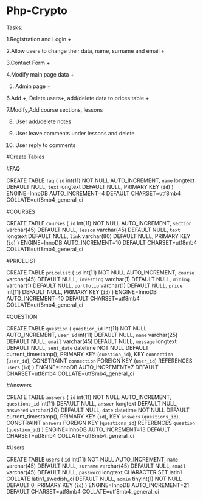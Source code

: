 # Php-Crypto

Tasks:

1.Registration and Login +

2.Allow users to change their data, name, surname and email +

3.Contact Form + 

4.Modify main page data +

5. Admin page +

6.Add +, Delete users+, add/delete data to prices table +

7.Modify,Add course sections, lessons

8. User add/delete notes

9. User leave comments under lessons and delete

10. User reply to comments

#Create Tables

#FAQ

CREATE TABLE `faq` (
  `id` int(11) NOT NULL AUTO_INCREMENT,
  `name` longtext DEFAULT NULL,
  `text` longtext DEFAULT NULL,
  PRIMARY KEY (`id`)
) ENGINE=InnoDB AUTO_INCREMENT=4 DEFAULT CHARSET=utf8mb4 COLLATE=utf8mb4_general_ci

#COURSES 

CREATE TABLE `courses` (
  `id` int(11) NOT NULL AUTO_INCREMENT,
  `section` varchar(45) DEFAULT NULL,
  `lesson` varchar(45) DEFAULT NULL,
  `text` longtext DEFAULT NULL,
  `link` varchar(80) DEFAULT NULL,
  PRIMARY KEY (`id`)
) ENGINE=InnoDB AUTO_INCREMENT=10 DEFAULT CHARSET=utf8mb4 COLLATE=utf8mb4_general_ci

#PRICELIST

CREATE TABLE `pricelist` (
  `id` int(11) NOT NULL AUTO_INCREMENT,
  `course` varchar(45) DEFAULT NULL,
  `investing` varchar(1) DEFAULT NULL,
  `mining` varchar(1) DEFAULT NULL,
  `portfolio` varchar(1) DEFAULT NULL,
  `price` int(11) DEFAULT NULL,
  PRIMARY KEY (`id`)
) ENGINE=InnoDB AUTO_INCREMENT=10 DEFAULT CHARSET=utf8mb4 COLLATE=utf8mb4_general_ci

#QUESTION

CREATE TABLE `question` (
  `question_id` int(11) NOT NULL AUTO_INCREMENT,
  `user_id` int(11) DEFAULT NULL,
  `name` varchar(25) DEFAULT NULL,
  `email` varchar(45) DEFAULT NULL,
  `message` longtext DEFAULT NULL,
  `sent_date` datetime NOT NULL DEFAULT current_timestamp(),
  PRIMARY KEY (`question_id`),
  KEY `connection` (`user_id`),
  CONSTRAINT `connection` FOREIGN KEY (`user_id`) REFERENCES `users` (`id`)
) ENGINE=InnoDB AUTO_INCREMENT=7 DEFAULT CHARSET=utf8mb4 COLLATE=utf8mb4_general_ci

#Answers

CREATE TABLE `answers` (
  `id` int(11) NOT NULL AUTO_INCREMENT,
  `questions_id` int(11) DEFAULT NULL,
  `answer` longtext DEFAULT NULL,
  `answered` varchar(30) DEFAULT NULL,
  `date` datetime NOT NULL DEFAULT current_timestamp(),
  PRIMARY KEY (`id`),
  KEY `answers` (`questions_id`),
  CONSTRAINT `answers` FOREIGN KEY (`questions_id`) REFERENCES `question` (`question_id`)
) ENGINE=InnoDB AUTO_INCREMENT=13 DEFAULT CHARSET=utf8mb4 COLLATE=utf8mb4_general_ci

#Users

CREATE TABLE `users` (
  `id` int(11) NOT NULL AUTO_INCREMENT,
  `name` varchar(45) DEFAULT NULL,
  `surname` varchar(45) DEFAULT NULL,
  `email` varchar(45) DEFAULT NULL,
  `password` longtext CHARACTER SET latin1 COLLATE latin1_swedish_ci DEFAULT NULL,
  `admin` tinyint(1) NOT NULL DEFAULT 0,
  PRIMARY KEY (`id`)
) ENGINE=InnoDB AUTO_INCREMENT=21 DEFAULT CHARSET=utf8mb4 COLLATE=utf8mb4_general_ci
